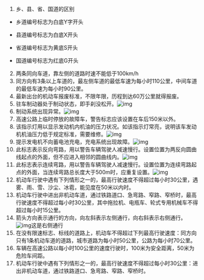1. 乡、县、省、国道的区别

- 乡道编号标志为白底Y字开头

- 县道编号标志为白底X开头

- 省道编号标志为黄底S开头

- 国道编号标志为红底G开头

2. 两条同向车道，靠左侧的道路时速不能低于100km/h
3. 同方向有3条以上车道的，最左侧车道的最低车速为每小时110公里，中间车道的最低车速为每小时90公里。
4. 最新出台的机动车报废标准，不限年限，历程到达60万公里就得报废。
5. 驻车制动器处于制动状态，即手刹没松开。![img](http://14.152.92.49:9090/uploads/test/201462014624000001136337635.jpg)
6. 制动系统出现异常。![img](http://14.152.92.49:9090/uploads/test/2014620146240000010250193.jpg)
7. 高速公路上临时停放的故障车，警告标志应该设置在车后150米以外。
8. 该指示灯用以显示发动机内机油的压力状况。如该指示灯常亮，说明该车发动机机油压力低于规定标准，需要维修。![img](http://14.152.92.49:9090/uploads/test/201708280943069683.jpg)
9. 提示发电机不向蓄电池充电，充电系统出现故障。![img](http://14.152.92.49:9090/uploads/test/201462014624000001355147992.jpg)
10. 此标志表示反向弯路，用以警告车辆驾驶人减速慢行。设置位置为两反向圆曲线起点的外面，但不应进入相邻的圆曲线内。![img](http://14.152.92.49:9090/uploads/test/201462014624000001437381563.png)
11. 此标志表示连续弯路，用以警告车辆驾驶人减速慢行。设置位置为连续弯路起点的外面，当连续弯路总长度大于500m时，应重复设置。![img](http://14.152.92.49:9090/uploads/test/201462014624000001438244109.png)
12. 机动车行驶中遇有下列情形之一的，最高行驶速度不得超过每小时30公里，遇雾、雨、雪、沙尘、冰雹，能见度在50米以内时。
13. 机动车行驶中进出非机动车道，通过铁路道口、急弯路、窄路、窄桥时，最高行驶速度不得超过每小时30公里，其中拖拉机、电瓶车、轮式专用机械车不得超过每小时15公里。
14. 箭头方向表示通行的方向，向左斜表示左侧通行，向右斜表示右侧通行。![img](http://14.152.92.49:9090/uploads/test/201462014624000001634424678.jpg)这是右侧通行
15. 在没有限速标志、标线的道路上，机动车不得超过下列最高行驶速度：同方向只有1条机动车道的道路，城市道路为每小时50公里，公路为每小时70公里。
16. 车辆在高速公路以每小时100公里的速度行驶时，100米为安全距离，50米为危险车间距。
17. 机动车行驶中遇有下列情形之一的，最高行驶速度不得超过每小时30公里：进出非机动车道，通过铁路道口、急弯路、窄路、窄桥时。